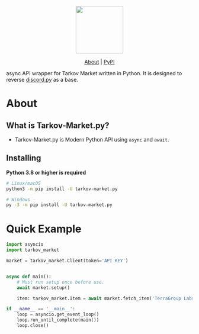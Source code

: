 <div align="center">
    <a href="https://github.com/Hostagen/tarkov-market.py">
        <img src="https://user-images.githubusercontent.com/68284806/130361774-5fe5866f-d61b-40a3-afc1-2978ad530f17.png" height="128">
    </a>
</div>

<p align="center">
    <a href="#About">About</a> |
    <a href="https://pypi.org/project/tarkov-market.py/">PyPI</a>

async API wrapper for Tarkov Market written in Python. It is designed to reverse [discord.py](https://github.com/Rapptz/discord.py) as a base.

# About
## What is Tarkov-Market.py?
- Tarkov-Market.py is Modern Python API using `async` and `await`.

## Installing
**Python 3.8 or higher is required**

```sh
# Linux/macOS
python3 -m pip install -U tarkov-market.py

# Windows
py -3 -m pip install -U tarkov-market.py
```

# Quick Example

```python
import asyncio
import tarkov_market

market = tarkov_market.Client(token='API KEY')


async def main():
    # Must run setup once before use.
    await market.setup()

    item: tarkov_market.Item = await market.fetch_item('TerraGroup Labs keycard (Red)')

if __name__ == '__main__':
    loop = asyncio.get_event_loop()
    loop.run_until_complete(main())
    loop.close()
```
